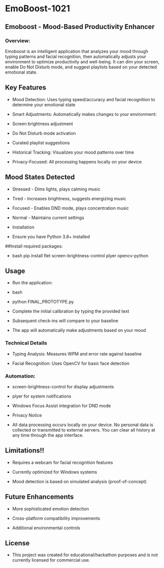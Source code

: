 # EmoBoost-1021
## Emoboost - Mood-Based Productivity Enhancer
### Overview:
Emoboost is an intelligent application that analyzes your mood through typing patterns and facial recognition, then automatically adjusts your environment to optimize productivity and well-being. It can dim your screen, enable Do Not Disturb mode, and suggest playlists based on your detected emotional state.

## Key Features
-  Mood Detection: Uses typing speed/accuracy and facial recognition to determine your emotional state

- Smart Adjustments: Automatically makes changes to your environment:

- Screen brightness adjustment

- Do Not Disturb mode activation

- Curated playlist suggestions

- Historical Tracking: Visualizes your mood patterns over time

- Privacy-Focused: All processing happens locally on your device

## Mood States Detected
- Stressed - Dims lights, plays calming music

- Tired - Increases brightness, suggests energizing music

- Focused - Enables DND mode, plays concentration music

- Normal - Maintains current settings

- Installation
- Ensure you have Python 3.8+ installed

##Install required packages:

- bash
pip install flet screen-brightness-control plyer opencv-python
## Usage
- Run the application:

- bash
- python FINAL_PROTOTYPE.py
- Complete the initial calibration by typing the provided text

- Subsequent check-ins will compare to your baseline

- The app will automatically make adjustments based on your mood

### Technical Details
- Typing Analysis: Measures WPM and error rate against baseline

- Facial Recognition: Uses OpenCV for basic face detection

### Automation:

- screen-brightness-control for display adjustments

- plyer for system notifications

- Windows Focus Assist integration for DND mode

- Privacy Notice
- All data processing occurs locally on your device. No personal data is collected or transmitted to external servers. You can clear all history at any time through the app interface.

## Limitations!!
- Requires a webcam for facial recognition features

- Currently optimized for Windows systems

- Mood detection is based on simulated analysis (proof-of-concept)

## Future Enhancements
- More sophisticated emotion detection

- Cross-platform compatibility improvements

- Additional environmental controls

## License
- This project was created for educational/hackathon purposes and is not currently licensed for commercial use.
